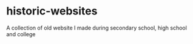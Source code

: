 # historic-websites
A collection of old website I made during secondary school, high school and college
